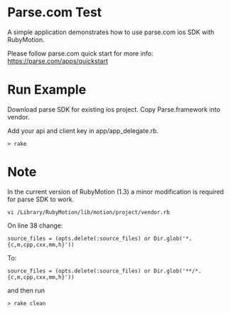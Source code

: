 # Parse.com Test

A simple application demonstrates how to use parse.com ios SDK with RubyMotion.

Please follow parse.com quick start for more info:
https://parse.com/apps/quickstart

# Run Example

Download parse SDK for existing ios project.
Copy Parse.framework into vendor.

Add your api and client key in app/app_delegate.rb.

    > rake

# Note

In the current version of RubyMotion (1.3) a minor modification is required
for parse SDK to work.

    vi /Library/RubyMotion/lib/motion/project/vendor.rb

On line 38 change:

    source_files = (opts.delete(:source_files) or Dir.glob('*.{c,m,cpp,cxx,mm,h}'))

To:

    source_files = (opts.delete(:source_files) or Dir.glob('**/*.{c,m,cpp,cxx,mm,h}'))

and then run

    > rake clean